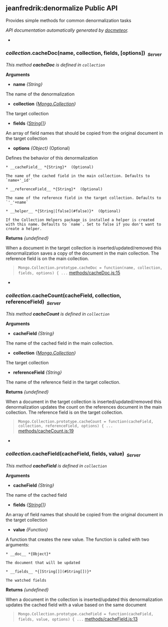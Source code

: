 ## jeanfredrik:denormalize Public API ##

Provides simple methods for common denormalization tasks

_API documentation automatically generated by [docmeteor](https://github.com/raix/docmeteor)._

-

### <a name="collection.cacheDoc"></a>*collection*.cacheDoc(name, collection, fields, [options])&nbsp;&nbsp;<sub><i>Server</i></sub> ###

*This method __cacheDoc__ is defined in `collection`*

__Arguments__

* __name__ *{String}*  

 The name of the denormalization

* __collection__ *{[Mongo.Collection](#Mongo.Collection)}*  

 The target collection

* __fields__ *{[String[]](#String[])}*  

 An array of field names that should be copied from the original document in the target collection

* __options__ *{Object}*  (Optional)

 Defines the behavior of this denormalization

    * __cacheField__ *{String}*  (Optional)

    The name of the cached field in the main collection. Defaults to `name+'_id'`

    * __referenceField__ *{String}*  (Optional)

    The name of the reference field in the target collection. Defaults to `'_'+name`

    * __helper__ *{String|[false](#false)}*  (Optional)

    If the Collection Helpers package is installed a helper is created with this name. Defaults to `name`. Set to false if you don't want to create a helper.


__Returns__  *{undefined}*


When a document in the target collection is inserted/updated/removed this denormalization saves a copy of the document in the main collection. The reference field is on the main collection.

> ```Mongo.Collection.prototype.cacheDoc = function(name, collection, fields, options) { ...``` [methods/cacheDoc.js:15](methods/cacheDoc.js#L15)


-

### <a name="collection.cacheCount"></a>*collection*.cacheCount(cacheField, collection, referenceField)&nbsp;&nbsp;<sub><i>Server</i></sub> ###

*This method __cacheCount__ is defined in `collection`*

__Arguments__

* __cacheField__ *{String}*  

 The name of the cached field in the main collection.

* __collection__ *{[Mongo.Collection](#Mongo.Collection)}*  

 The target collection

* __referenceField__ *{String}*  

 The name of the reference field in the target collection.


__Returns__  *{undefined}*


When a document in the target collection is inserted/updated/removed this denormalization updates the count on the references document in the main collection. The reference field is on the target collection.

> ```Mongo.Collection.prototype.cacheCount = function(cacheField, collection, referenceField, options) { ...``` [methods/cacheCount.js:19](methods/cacheCount.js#L19)


-

### <a name="collection.cacheField"></a>*collection*.cacheField(cacheField, fields, value)&nbsp;&nbsp;<sub><i>Server</i></sub> ###

*This method __cacheField__ is defined in `collection`*

__Arguments__

* __cacheField__ *{String}*  

 The name of the cached field

* __fields__ *{[String[]](#String[])}*  

 An array of field names that should be copied from the original document in the target collection

* __value__ *{Function}*  

 A function that creates the new value. The function is called with two arguments:

    * __doc__ *{Object}*  

    The document that will be updated

    * __fields__ *{[String[]](#String[])}*  

    The watched fields


__Returns__  *{undefined}*


When a document in the collection is inserted/updated this denormalization updates the cached field with a value based on the same document

> ```Mongo.Collection.prototype.cacheField = function(cacheField, fields, value, options) { ...``` [methods/cacheField.js:13](methods/cacheField.js#L13)


